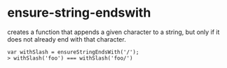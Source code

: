 # ensure-string-endswith

creates a function that appends a given character to a string, but only if it
does not already end with that character.

```
var withSlash = ensureStringEndsWith('/');
> withSlash('foo') === withSlash('foo/')
```
